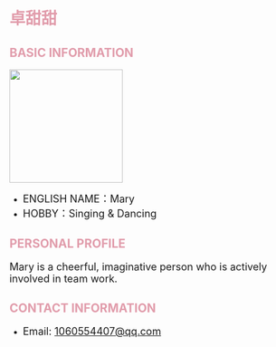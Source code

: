 

<h1 style="color: #e19cab;">卓甜甜</h1>

<h2 style="color: #e19cab;">BASIC INFORMATION</h2>

<img width="200" src="https://github.com/NexMaker-Fab/2024ZWU-IS-8-BUNBUN/raw/f01e0df987d35c9d4a48c9a76bff612d84ee472c/images/%E5%8D%93%E7%94%9C%E7%94%9C.jpg"></div>

- <font size="4">ENGLISH NAME：Mary</font>
- <font size="4">HOBBY：Singing & Dancing</font>

<h2 style="color: #e19cab;">PERSONAL PROFILE</h2>

<font size="4">Mary is a cheerful, imaginative person who is actively involved in team work.</font>

<h2 style="color: #e19cab;">CONTACT INFORMATION</h2>

- <font size="4">Email: 1060554407@qq.com</font>